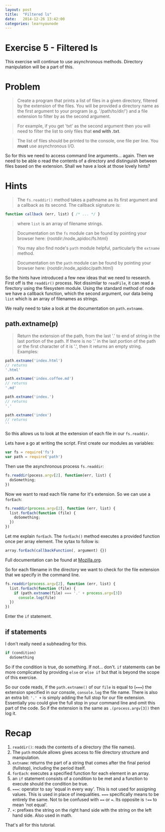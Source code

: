 ```yaml
---
layout: post
title:  "Filtered ls"
date:   2014-12-26 13:42:00
categories: learnyounode
---
```

# Exercise 5 - Filtered ls

This exercise will continue to use asynchronous methods. Directory manipulation will be a part of this. 

# Problem

> Create a program that prints a list of files in a given directory, filtered by the extension of the files. You will be provided a directory name as the first argument to your program (e.g. '/path/to/dir/') and a file extension to filter by as the second argument.

> For example, if you get 'txt' as the second argument then you will need to filter the list to only files that **end with .txt**.

> The list of files should be printed to the console, one file per line. You **must** use asynchronous I/O.

So for this we need to access command line arguments... again. Then we need to be able o read the contents of a directory and distinguish between files based on the extension. Shall we have a look at those lovely hints?

# Hints

> The `fs.readdir()` method takes a pathname as its first argument and a callback as its second. The callback signature is:

```js
function callback (err, list) { /* ... */ }
```

> where `list` is an array of filename strings.

> Documentation on the `fs` module can be found by pointing your browser here:
  {rootdir:/node_apidoc/fs.html}

> You may also find node's `path` module helpful, particularly the `extname` method.

> Documentation on the `path` module can be found by pointing your browser here:
  {rootdir:/node_apidoc/path.html}
  
So the hints have introduced a few new ideas that we need to research. First off is the `readdir()` process. Not dissimilar to `readFile`, it can read a firectory using the filesystem module. Using the standard method of node we have a callback function, which the second argument, our data being `list` which is an array of filenames as strings. 

We really need to take a look at the documentation on `path.extname`.

## path.extname(p)

> Return the extension of the path, from the last '.' to end of string in the last portion of the path. If there is no '.' in the last portion of the path or the first character of it is '.', then it returns an empty string. Examples:

```js
path.extname('index.html')
// returns
'.html'

path.extname('index.coffee.md')
// returns
'.md'

path.extname('index.')
// returns
'.'

path.extname('index')
// returns
''
```

So this allows us to look at the extension of each file in our `fs.readdir`.

Lets have a go at writing the script. First create our modules as variables:

```js
var fs = require('fs')
var path = require('path')
```

Then use the asynchronous process `fs.readdir`:

```js
fs.readdir(pocess.argv[2], function(err, list) {
  doSomething;
})
```

Now we want to read each file name for it's extension. So we can use a `forEach`:

```js
fs.readdir(process.argv[2], function (err, list) {
  list.forEach(function (file) {
    doSomething;
  })
})
```

Let me explain `forEach`. The `forEach()` method executes a provided function once per array element. The sytax to follow is:

```js
array.forEach(callbackFunction(, argument) {})
```

Full documentation can be found at [Mozilla.org](https://developer.mozilla.org/en/docs/Web/JavaScript/Reference/Global_Objects/Array/forEach). 

So for each filename in the directory we want to check for the file extension that we specify in the command line.

```js
fs.readdir(process.argv[2], function (err, list) {
  list.forEach(function (file) {
    if (path.extname(file) === '.' + process.argv[3])
      console.log(file)
  })
})
```

Enter the `if` statement. 

## if statements

I don't really need a subheading for this. 

```js
if (condition)
  doSomething
```

So if the condition is true, do something. If not... don't. `if` statements can be more complicated by providing `else` or `else if` but that is beyond the scope of this exercise.

So our code reads, if the `path.extname()` of our `file` is equal to (`===`) the extension specified in our console, `console.log` the file name. There is also an extra bit: `'.' +` is simply adding the full stop for our file extension. Essentially you could give the full stop in your command line and omit this part of the code. So if the extension is the same as `.(process.argv[3])` then log it. 

# Recap

1.  `readdir()`: reads the contents of a directory (the file names).
2.  The `path` module allows gives access to file directory structure and manipulation.
3.  `extname`: returns the part of a string that comes after the final period (fullstop), including the period itself.
4.  `forEach`: executes a specified function for each element in an array.
5.  an `if` statement consists of a condition to be met and a function to execute should the condition be true.
6.  `===`: operator to say 'equal in every way'. This is not used for assigning values. This is used in place of inequalities. `===` specifically means to be entirely the same. Not to be confused with `==` or `=`. Its opposite is `!==` to mean 'not equal'.
7.  `+`: prefixes the string on the right hand side with the string on the left hand side. Also used in math.

That's all for this tutorial.